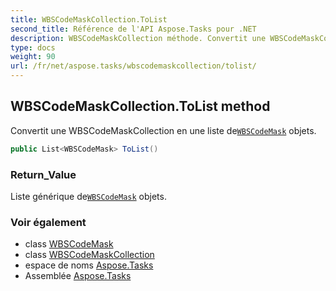 ```yaml
---
title: WBSCodeMaskCollection.ToList
second_title: Référence de l'API Aspose.Tasks pour .NET
description: WBSCodeMaskCollection méthode. Convertit une WBSCodeMaskCollection en une liste deWBSCodeMask objets.
type: docs
weight: 90
url: /fr/net/aspose.tasks/wbscodemaskcollection/tolist/
---
```

## WBSCodeMaskCollection.ToList method

Convertit une WBSCodeMaskCollection en une liste de[`WBSCodeMask`](../../wbscodemask/) objets.

```csharp
public List<WBSCodeMask> ToList()
```

### Return_Value

Liste générique de[`WBSCodeMask`](../../wbscodemask/) objets.

### Voir également

* class [WBSCodeMask](../../wbscodemask/)
* class [WBSCodeMaskCollection](../)
* espace de noms [Aspose.Tasks](../../wbscodemaskcollection/)
* Assemblée [Aspose.Tasks](../../../)


